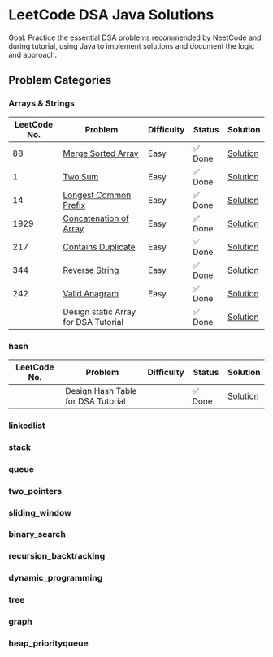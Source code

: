 
# LeetCode DSA Java Solutions

Goal: Practice the essential DSA problems recommended by NeetCode and during tutorial, using Java to implement solutions and document the logic and approach.

## Problem Categories


### Arrays & Strings
| LeetCode No. | Problem                                                                         | Difficulty | Status   | Solution                                            |
|--------------|---------------------------------------------------------------------------------|------------|----------|-----------------------------------------------------|
| 88           | [Merge Sorted Array](https://leetcode.com/problems/merge-sorted-array/)         | Easy       | ✅ Done   | [Solution](src/arrays_strings/ArraySolutions.java)  |
| 1            | [Two Sum](https://leetcode.com/problems/two-sum/)                               | Easy       | ✅ Done   | [Solution](src/arrays_strings/ArraySolutions.java)  |
| 14           | [Longest Common Prefix](https://leetcode.com/problems/longest-common-prefix/)   | Easy       | ✅ Done   | [Solution](src/arrays_strings/StringSolutions.java) |
| 1929         | [Concatenation of Array](https://leetcode.com/problems/concatenation-of-array/) | Easy       | ✅ Done   | [Solution](src/arrays_strings/ArraySolutions.java)  |
| 217          | [Contains Duplicate](https://leetcode.com/problems/contains-duplicate/)         | Easy       | ✅ Done   | [Solution](src/arrays_strings/ArraySolutions.java)  |
| 344          | [Reverse String](https://leetcode.com/problems/reverse-string/)                 | Easy       | ✅ Done   | [Solution](src/arrays_strings/StringSolutions.java) |
| 242          | [Valid Anagram](https://leetcode.com/problems/valid-anagram/)                   | Easy       | ✅ Done   | [Solution](src/arrays_strings/StringSolutions.java) |
|              | Design static Array for DSA Tutorial                                            |            | ✅ Done   | [Solution](src/arrays_strings/MyStaticArray.java)   |


### hash
| LeetCode No.  | Problem                            | Difficulty   | Status    | Solution                                        |
|---------------|------------------------------------|--------------|-----------|-------------------------------------------------|
|               | Design Hash Table for DSA Tutorial |              | ✅ Done    | [Solution](src/arrays_strings/MyHashTable.java) |

### linkedlist
### stack
### queue
### two_pointers
### sliding_window
### binary_search
### recursion_backtracking
### dynamic_programming
### tree
### graph
### heap_priorityqueue